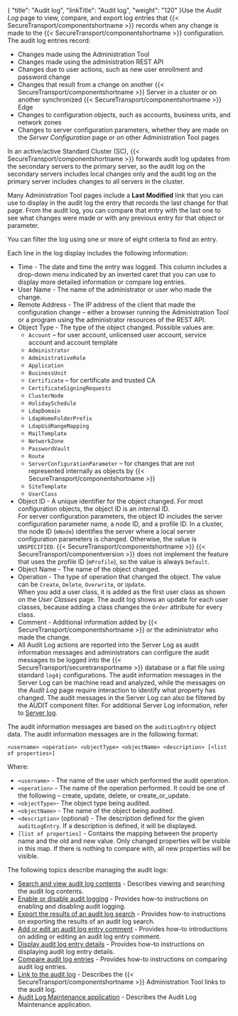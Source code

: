 {
    "title": "Audit log",
    "linkTitle": "Audit log",
    "weight": "120"
}Use the *Audit Log* page to view, compare, and export log entries that {{< SecureTransport/componentshortname  >}} records when any change is made to the {{< SecureTransport/componentshortname  >}} configuration. The audit log entries record:

-   Changes made using the Administration Tool
-   Changes made using the administration REST API
-   Changes due to user actions, such as new user enrollment and password change
-   Changes that result from a change on another {{< SecureTransport/componentshortname >}} Server in a cluster or on another synchronized {{< SecureTransport/componentshortname >}} Edge
-   Changes to configuration objects, such as accounts, business units, and network zones
-   Changes to server configuration parameters, whether they are made on the *Server Configuration* page or on other Administration Tool pages

In an active/active Standard Cluster (SC), {{< SecureTransport/componentshortname  >}} forwards audit log updates from the secondary servers to the primary server, so the audit log on the secondary servers includes local changes only and the audit log on the primary server includes changes to all servers in the cluster.

Many Administration Tool pages include a **Last Modified** link that you can use to display in the audit log the entry that records the last change for that page. From the audit log, you can compare that entry with the last one to see what changes were made or with any previous entry for that object or parameter.

You can filter the log using one or more of eight criteria to find an entry.

Each line in the log display includes the following information:

-   Time - The date and time the entry was logged. This column includes a drop-down menu indicated by an inverted caret that you can use to display more detailed information or compare log entries.
-   User Name - The name of the administrator or user who made the change.
-   Remote Address - The IP address of the client that made the configuration change – either a browser running the Administration Tool or a program using the administrator resources of the REST API.
-   Object Type - The type of the object changed. Possible values are:
    -   `Account` – for user account, unlicensed user account, service account and account template
    -   `Administrator`
    -   `AdministrativeRole`
    -   `Application`
    -   `BusinessUnit`
    -   `Certificate` – for certificate and trusted CA
    -   `CertificateSigningRequests`
    -   `ClusterNode`
    -   `HolidaySchedule`
    -   `LdapDomain`
    -   `LdapHomeFolderPrefix`
    -   `LdapUidRangeMapping`
    -   `MailTemplate`
    -   `NetworkZone`
    -   `PasswordVault`
    -   `Route`
    -   `ServerConfigurationParameter` – for changes that are not represented internally as objects by {{< SecureTransport/componentshortname >}}
    -   `SiteTemplate`
    -   `UserClass`
-   Object ID - A unique identifier for the object changed. For most configuration objects, the object ID is an internal ID.  
    For server configuration parameters, the object ID includes the server configuration parameter name, a node ID, and a profile ID. In a cluster, the node ID (`mNode`) identifies the server where a local server configuration parameters is changed. Otherwise, the value is `UNSPECIFIED`. {{< SecureTransport/componentshortname >}} {{< SecureTransport/componentversion >}} does not implement the feature that uses the profile ID (`mProfile`), so the value is always `Default`.
-   Object Name - The name of the object changed.
-   Operation - The type of operation that changed the object. The value can be `Create`, `Delete`, `Overwrite`, or `Update`.  
    When you add a user class, it is added as the first user class as shown on the *User Classes* page. The audit log shows an update for each user classes, because adding a class changes the `Order` attribute for every class.
-   Comment - Additional information added by {{< SecureTransport/componentshortname >}} or the administrator who made the change.
-   All Audit Log actions are reported into the Server Log as audit information messages and administrators can configure the audit messages to be logged into the {{< SecureTransport/securetransportname >}} database or a flat file using standard `log4j` configurations. The audit information messages in the Server Log can be machine read and analyzed, while the messages on the *Audit Log* page require interaction to identify what property has changed. The audit messages in the Server Log can also be filtered by the AUDIT component filter. For additional Server Log information, refer to <a href="../t_st_serverlog" class="MCXref xref">Server log</a>.

The audit information messages are based on the `auditLogEntry` object data. The audit information messages are in the following format:

`<username> <operation> <objectType> <objectName> <description> [<list of properties>]`

Where:

-   `<username>` - The name of the user which performed the audit operation.
-   `<operation>` - The name of the operation performed. It could be one of the following – create, update, delete, or create\_or\_update.
-   `<objectType>`- The object type being audited.
-   `<objectName>` - The name of the object being audited.
-   `<description>` (optional) - The description defined for the given `auditLogEntry`. If a description is defined, it will be displayed.
-   `[list of properties]` - Contains the mapping between the property name and the old and new value. Only changed properties will be visible in this map. If there is nothing to compare with, all new properties will be visible.

The following topics describe managing the audit logs:

-   <a href="t_st_search_view_audit_log_contents" class="MCXref xref">Search and view audit log contents</a> - Describes viewing and searching the audit log contents.
-   <a href="t_st_enable_disable_audit_logging" class="MCXref xref">Enable or disable audit logging</a> - Provides how-to instructions on enabling and disabling audit logging.
-   <a href="t_st_export_results_audit_log_search" class="MCXref xref">Export the results of an audit log search</a> - Provides how-to instructions on exporting the results of an audit log search.
-   <a href="t_st_add_edit_audit_log_entry_comment" class="MCXref xref">Add or edit an audit log entry comment</a> - Provides how-to introductions on adding or editing an audit log entry comment.
-   <a href="t_st_display_audit_log_entry_details" class="MCXref xref">Display audit log entry details</a> - Provides how-to instructions on displaying audit log entry details.
-   <a href="t_st_compare_audit_log_entries" class="MCXref xref">Compare audit log entries</a> - Provides how-to instructions on comparing audit log entries.
-   <a href="t_st_link_to_audit_log" class="MCXref xref">Link to the audit log</a> - Describes the {{< SecureTransport/componentshortname >}} Administration Tool links to the audit log.
-   <a href="c_st_audit_log_maintenance_application" class="MCXref xref">Audit Log Maintenance application</a> - Describes the Audit Log Maintenance application.
